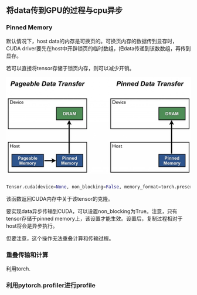 ## 将data传到GPU的过程与cpu异步

### Pinned Memory

默认情况下，host data的内存是可换页的。可换页内存的数据传到显存时，CUDA driver要先在host中开辟锁页的临时数组，把data传递到该数数组，再传到显存。

若可以直接将tensor存储于锁页内存，则可以减少开销。

!["data传输"](./Pinned%20Data%20Transfer.jpg "data传输")

### 
``` python
Tensor.cuda(device=None, non_blocking=False, memory_format=torch.preserve_format) → Tensor
```
该函数返回CUDA内存中关于该tensor的克隆。

要实现data异步传输到CUDA，可以设置non_blocking为True。注意，只有tensor存储于pinned memory上，该设置才能生效。设置后，复制过程相对于host将会是异步执行。

但要注意，这个操作无法重叠计算和传输过程。

### 重叠传输和计算
利用torch.

### 利用pytorch.profiler进行profile





